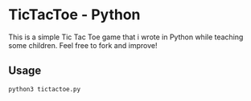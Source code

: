 # TicTacToe - Python

This is a simple Tic Tac Toe game that i wrote in Python while teaching some children. Feel free to fork and improve!

## Usage

`python3 tictactoe.py`
